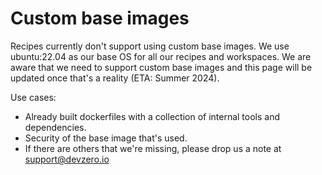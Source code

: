 # Custom base images

Recipes currently don't support using custom base images. We use ubuntu:22.04 as our base OS for all our recipes and workspaces. 
We are aware that we need to support custom base images and this page will be updated once that's a reality (ETA: Summer 2024).

Use cases:
- Already built dockerfiles with a collection of internal tools and dependencies.
- Security of the base image that's used.
- If there are others that we're missing, please drop us a note at [support@devzero.io](mailto:support@devzero.io)
